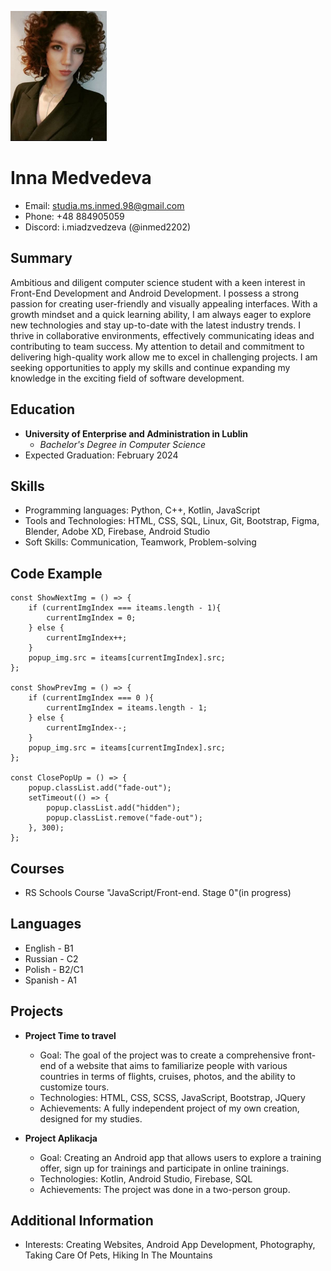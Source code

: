 ![CV-Photo](/CV.png "CV-Photo")

# Inna Medvedeva

- Email: studia.ms.inmed.98@gmail.com
- Phone: +48 884905059
- Discord: i.miadzvedzeva (@inmed2202)

## Summary

Ambitious and diligent computer science student with a keen interest in Front-End Development and Android Development. I possess a strong passion for creating user-friendly and visually appealing interfaces. With a growth mindset and a quick learning ability, I am always eager to explore new technologies and stay up-to-date with the latest industry trends. I thrive in collaborative environments, effectively communicating ideas and contributing to team success. My attention to detail and commitment to delivering high-quality work allow me to excel in challenging projects. I am seeking opportunities to apply my skills and continue expanding my knowledge in the exciting field of software development.

## Education

- **University of Enterprise and Administration in Lublin**
  - *Bachelor's Degree in Computer Science*
- Expected Graduation: February 2024

## Skills

- Programming languages: Python, C++, Kotlin, JavaScript
- Tools and Technologies: HTML, CSS, SQL, Linux, Git, Bootstrap, Figma, Blender, Adobe XD, Firebase, Android Studio
- Soft Skills: Communication, Teamwork, Problem-solving

## Code Example

```
const ShowNextImg = () => {
    if (currentImgIndex === iteams.length - 1){
        currentImgIndex = 0;
    } else {
        currentImgIndex++;
    }
    popup_img.src = iteams[currentImgIndex].src;
};

const ShowPrevImg = () => {
    if (currentImgIndex === 0 ){
        currentImgIndex = iteams.length - 1;
    } else {
        currentImgIndex--;
    }
    popup_img.src = iteams[currentImgIndex].src;
};

const ClosePopUp = () => {
    popup.classList.add("fade-out");
    setTimeout(() => {
        popup.classList.add("hidden");
        popup.classList.remove("fade-out");
    }, 300);    
};
```

## Courses

- RS Schools Course "JavaScript/Front-end. Stage 0"(in progress)

## Languages

- English - B1
- Russian - C2
- Polish - B2/C1
- Spanish - A1


## Projects

  - **Project Time to travel**
    - Goal: The goal of the project was to create a comprehensive front-end of a website that aims to familiarize people with various countries in terms of flights, cruises, photos, and the ability to customize tours.
    - Technologies: HTML, CSS, SCSS, JavaScript, Bootstrap, JQuery
    - Achievements: A fully independent project of my own creation, designed for my studies.

  - **Project Aplikacja**
    - Goal: Creating an Android app that allows users to explore a training offer, sign up for trainings and participate in online trainings.
    - Technologies: Kotlin, Android Studio, Firebase, SQL
    - Achievements: The project was done in a two-person group.

## Additional Information

- Interests: Creating Websites, Android App Development, Photography, Taking Care Of Pets, Hiking In The Mountains
